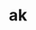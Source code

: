 ---
title: ak
parent: Words
last_modified_date: 2021-11-18

transcriptions:
  - ˈækt
translations:
  - "to do"
etymology:
  From English `act`
examples:
  - bzo: "Qwat? Iung kog how tu **akt** so homework!"
    eng: "What? I don't know how to **do** this homework!"
---